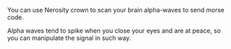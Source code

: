 You can use Nerosity crown to scan your brain alpha-waves to send morse code.

Alpha waves tend to spike when you close your eyes and are at peace, so you can manipulate the signal in such way.
